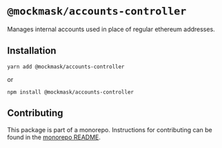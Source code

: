 # `@mockmask/accounts-controller`

Manages internal accounts used in place of regular ethereum addresses.

## Installation

`yarn add @mockmask/accounts-controller`

or

`npm install @mockmask/accounts-controller`

## Contributing

This package is part of a monorepo. Instructions for contributing can be found in the [monorepo README](https://github.com/MetaMask/core#readme).
